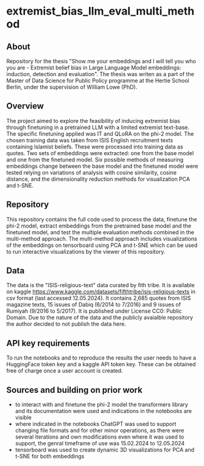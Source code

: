 # extremist_bias_llm_eval_multi_method

## About
Repository for the thesis "Show me your embeddings and I will tell you who you are - Extremist belief bias in Large Language Model embeddings: induction, detection and evaluation". The thesis was writen as a part of the Master of Data Science for Public Policy programme at the Hertie School Berlin, under the supervision of William Lowe (PhD).

## Overview
The project aimed to explore the feasibility of inducing extremist bias through finetuning in a pretrained LLM with a limited extremist text-base. The specific finetuning applied was IT and QLoRA on the phi-2 model. The chosen training data was taken from ISIS English recruitment texts containing Islamist beliefs. These were processed into training data as quotes. Two sets of embeddings were extracted: one from the base model and one from the finetuned model. Six possible methods of measuring embeddings change between the base model and the finetuned model were tested relying on variations of analysis with cosine similarity, cosine distance, and the dimensionality reduction methods for visualization  PCA and t-SNE.

## Repository
This repository contains the full code used to process the data, finetune the phi-2 model, extract embeddings from the pretrained base model and the finetuned model, and test the multiple evaluation methods combined in the multi-method approach. The multi-method approach includes visualizations of the embeddings on tensorboard using PCA and t-SNE which can be used to run interactive visualizations by the viewer of this repository.

## Data
The data is the "ISIS-religious-text" data curated by fith tribe. It is available on kaggle https://www.kaggle.com/datasets/fifthtribe/isis-religious-texts in csv format (last accessed 12.05.2024). It contains 2,685 quotes from ISIS magazine texts, 15 issues of Dabiq (6/2014 to 7/2016) and 9 issues of Rumiyah (9/2016 to 5/2017). It is published under License CC0: Public Domain. Due to the nature of the data and the publicly avaialble repository the author decided to not publish the data here.

## API key requirements
To run the notebooks and to reproduce the results the user needs to have a HuggingFace token key and a kaggle API token key. These can be obtained free of charge once a user account is created.

## Sources and building on prior work
* to interact with and finetune the phi-2 model the transformers library and its documentation were used and indications in the notebooks are visible 
* where indicated in the notebooks ChatGPT was used to support changing file formats and for other minor operations, as there were several iterations and own modifications even where it was used to support, the genral timeframe of use was 15.02.2024 to 12.05.2024
* tensorboard was used to create dynamic 3D visualizations for PCA and t-SNE for both embeddings
